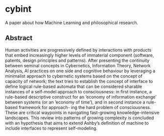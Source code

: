 # cybint
A paper about how Machine Learning and philosophical research. 

## Abstract
Human activities are progressively defined by interactions with products that
embed increasingly higher levels of immaterial component (software, patents, design
principles and patterns). After presenting the continuity between seminal concepts
in Cybernetics, Information Theory, Network Analysis, AI practices on one side
and cognitive behaviour by leveraging a minimalist approach to cybernetic systems
based on the concept of capacity of network; the text tries to establish the concept
of interface to define logical rule-based automata that can be considered sharable
instances of a self-model approach to consciousness: in first instance, a rule-based
descriptive construct for an ’economy of information exchange’ between systems (or
an ’economy of time’), and in second instance a rule-based framework for approach-
ing the hard problem of consciousness. These are critical waypoints in navigating
fast-growing knowledge-intensive landscapes. This review into patterns of growing
complexity is concluded with an hypothesis that aims to extend Ashby’s definition
of machine to include interfaces to represent self-modeling.
